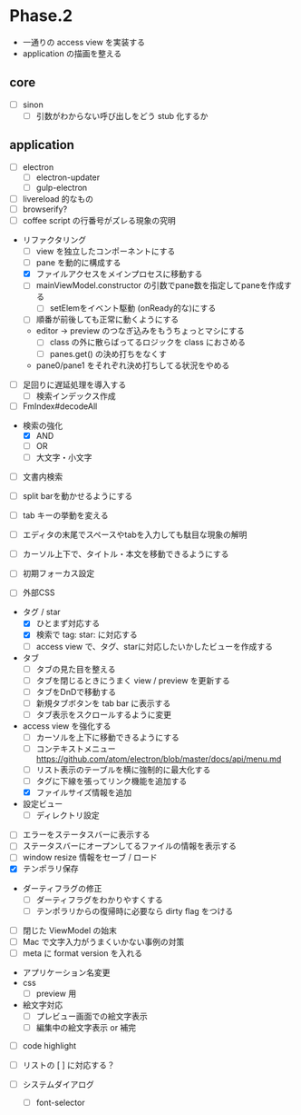 Phase.2
=======

* 一通りの access view を実装する
* application の描画を整える




core
----

* [ ] sinon
	* [ ] 引数がわからない呼び出しをどう stub 化するか

application
-----------

* [ ] electron
	* [ ] electron-updater
	* [ ] gulp-electron
* [ ] livereload 的なもの
* [ ] browserify?
* [ ] coffee script の行番号がズレる現象の究明

* リファクタリング
	- [ ] view を独立したコンポーネントにする
    - [ ] pane を動的に構成する
	- [x] ファイルアクセスをメインプロセスに移動する
	- [ ] mainViewModel.constructor の引数でpane数を指定してpaneを作成する
		* [ ] setElemをイベント駆動 (onReady的な)にする
	- [ ] 順番が前後しても正常に動くようにする
	- editor -> preview のつなぎ込みをもうちょっとマシにする
		* [ ] class の外に散らばってるロジックを class におさめる
		* [ ] panes.get() の決め打ちをなくす
	- pane0/pane1 をそれぞれ決め打ちしてる状況をやめる
* [ ] 足回りに遅延処理を導入する
	- [ ] 検索インデックス作成
* [ ] FmIndex#decodeAll
* 検索の強化
	* [x] AND
	* [ ] OR
	* [ ] 大文字・小文字
* [ ] 文書内検索

* [ ] split barを動かせるようにする
* [ ] tab キーの挙動を変える
* [ ] エディタの末尾でスペースやtabを入力しても駄目な現象の解明
* [ ] カーソル上下で、タイトル・本文を移動できるようにする
* [ ] 初期フォーカス設定
* [ ] 外部CSS

* タグ / star
	* [x] ひとまず対応する
	* [x] 検索で tag: star: に対応する
	* [ ] access view で、タグ、starに対応したいかしたビューを作成する

* タブ
	- [ ] タブの見た目を整える
	- [ ] タブを閉じるときにうまく view / preview を更新する
	- [ ] タブをDnDで移動する
	- [ ] 新規タブボタンを tab bar に表示する
	- [ ] タブ表示をスクロールするように変更
* access view を強化する
	- [ ] カーソルを上下に移動できるようにする
	- [ ] コンテキストメニュー
		https://github.com/atom/electron/blob/master/docs/api/menu.md
	- [ ] リスト表示のテーブルを横に強制的に最大化する
	- [ ] タグに下線を張ってリンク機能を追加する
	- [x] ファイルサイズ情報を追加
* 設定ビュー
	- [ ] ディレクトリ設定
* [ ] エラーをステータスバーに表示する
* [ ] ステータスバーにオープンしてるファイルの情報を表示する
* [ ] window resize 情報をセーブ / ロード
* [x] テンポラリ保存
* ダーティフラグの修正
	- [ ] ダーティフラグをわかりやすくする
	- [ ] テンポラリからの復帰時に必要なら dirty flag をつける
* [ ] 閉じた ViewModel の始末
* [ ] Mac で文字入力がうまくいかない事例の対策
* [ ] meta に format version を入れる

* アプリケーション名変更
* css
	- [ ] preview 用
* 絵文字対応
	- [ ] プレビュー画面での絵文字表示
	- [ ] 編集中の絵文字表示 or 補完
* [ ] code highlight
* [ ] リストの [ ] に対応する？

* [ ] システムダイアログ
	- [ ] font-selector
